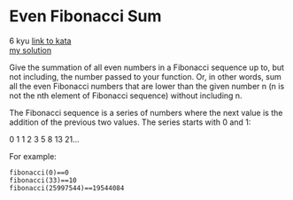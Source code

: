 # Even Fibonacci Sum
6 kyu
[link to kata](https://www.codewars.com/kata/55688b4e725f41d1e9000065/train/javascript)
<br>
[my solution](./kata.js)

Give the summation of all even numbers in a Fibonacci sequence up to, but not including, the number passed to your function. Or, in other words, sum all the even Fibonacci numbers that are lower than the given number n (n is not the nth element of Fibonacci sequence) without including n.

The Fibonacci sequence is a series of numbers where the next value is the addition of the previous two values. The series starts with 0 and 1:

0 1 1 2 3 5 8 13 21...

For example:
```
fibonacci(0)==0
fibonacci(33)==10
fibonacci(25997544)==19544084
```